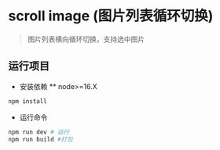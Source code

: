 # scroll image (图片列表循环切换)

> 图片列表横向循环切换，支持选中图片

## 运行项目
* 安装依赖
** node>=16.X
```bash
npm install
```
* 运行命令
```bash
npm run dev # 运行
npm run build #打包
```